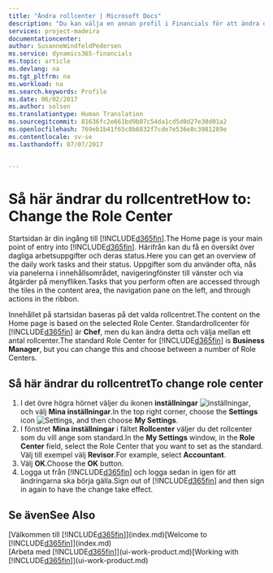 ```yaml
---
title: "Ändra rollcenter | Microsoft Docs"
description: "Du kan välja en annan profil i Financials för att ändra det som visas på startsidan."
services: project-madeira
documentationcenter: 
author: SusanneWindfeldPedersen
ms.service: dynamics365-financials
ms.topic: article
ms.devlang: na
ms.tgt_pltfrm: na
ms.workload: na
ms.search.keywords: Profile
ms.date: 06/02/2017
ms.author: solsen
ms.translationtype: Human Translation
ms.sourcegitcommit: 81636fc2e661bd9b07c54da1cd5d0d27e30d01a2
ms.openlocfilehash: 769eb1b41f65c8b6832f7cde7e536e8c3981289e
ms.contentlocale: sv-se
ms.lasthandoff: 07/07/2017


---
```

# <a name="how-to-change-the-role-center"></a><span data-ttu-id="b06b3-103">Så här ändrar du rollcentret</span><span class="sxs-lookup"><span data-stu-id="b06b3-103">How to: Change the Role Center</span></span>
<span data-ttu-id="b06b3-104">Startsidan är din ingång till [!INCLUDE[d365fin](includes/d365fin_md.md)].</span><span class="sxs-lookup"><span data-stu-id="b06b3-104">The Home page is your main point of entry into [!INCLUDE[d365fin](includes/d365fin_md.md)].</span></span> <span data-ttu-id="b06b3-105">Härifrån kan du få en översikt över dagliga arbetsuppgifter och deras status.</span><span class="sxs-lookup"><span data-stu-id="b06b3-105">Here you can get an overview of the daily work tasks and their status.</span></span> <span data-ttu-id="b06b3-106">Uppgifter som du använder ofta, nås via panelerna i innehållsområdet, navigeringfönster till vänster och via åtgärder på menyfliken.</span><span class="sxs-lookup"><span data-stu-id="b06b3-106">Tasks that you perform often are accessed through the tiles in the content area, the navigation pane on the left, and through actions in the ribbon.</span></span>

<span data-ttu-id="b06b3-107">Innehållet på startsidan baseras på det valda rollcentret.</span><span class="sxs-lookup"><span data-stu-id="b06b3-107">The content on the Home page is based on the selected Role Center.</span></span> <span data-ttu-id="b06b3-108">Standardrollcenter för [!INCLUDE[d365fin](includes/d365fin_md.md)] är **Chef**, men du kan ändra detta och välja mellan ett antal rollcenter.</span><span class="sxs-lookup"><span data-stu-id="b06b3-108">The standard Role Center for [!INCLUDE[d365fin](includes/d365fin_md.md)] is **Business Manager**, but you can change this and choose between a number of Role Centers.</span></span>

## <a name="to-change-role-center"></a><span data-ttu-id="b06b3-109">Så här ändrar du rollcentret</span><span class="sxs-lookup"><span data-stu-id="b06b3-109">To change role center</span></span>
1. <span data-ttu-id="b06b3-110">I det övre högra hörnet väljer du ikonen **inställningar** ![inställningar](media/ui-experience/settings_icon_small.png "ikonen för inställningar för rollcenter"), och välj **Mina inställningar**.</span><span class="sxs-lookup"><span data-stu-id="b06b3-110">In the top right corner, choose the **Settings** icon ![Settings](media/ui-experience/settings_icon_small.png "Settings icon for role center"), and then choose **My Settings**.</span></span>
2. <span data-ttu-id="b06b3-111">I fönstret **Mina inställningar** i fältet **Rollcenter** väljer du det rollcenter som du vill ange som standard.</span><span class="sxs-lookup"><span data-stu-id="b06b3-111">In the **My Settings** window, in the **Role Center** field, select the Role Center that you want to set as the standard.</span></span> <span data-ttu-id="b06b3-112">Välj till exempel välj **Revisor**.</span><span class="sxs-lookup"><span data-stu-id="b06b3-112">For example, select **Accountant**.</span></span>
3. <span data-ttu-id="b06b3-113">Välj **OK**.</span><span class="sxs-lookup"><span data-stu-id="b06b3-113">Choose the **OK** button.</span></span>
4. <span data-ttu-id="b06b3-114">Logga ut från [!INCLUDE[d365fin](includes/d365fin_md.md)] och logga sedan in igen för att ändringarna ska börja gälla.</span><span class="sxs-lookup"><span data-stu-id="b06b3-114">Sign out of [!INCLUDE[d365fin](includes/d365fin_md.md)] and then sign in again to have the change take effect.</span></span>

## <a name="see-also"></a><span data-ttu-id="b06b3-115">Se även</span><span class="sxs-lookup"><span data-stu-id="b06b3-115">See Also</span></span>
<span data-ttu-id="b06b3-116">[Välkommen till [!INCLUDE[d365fin](includes/d365fin_md.md)]](index.md)</span><span class="sxs-lookup"><span data-stu-id="b06b3-116">[Welcome to [!INCLUDE[d365fin](includes/d365fin_md.md)]](index.md)</span></span>  
<span data-ttu-id="b06b3-117">[Arbeta med [!INCLUDE[d365fin](includes/d365fin_md.md)]](ui-work-product.md)</span><span class="sxs-lookup"><span data-stu-id="b06b3-117">[Working with [!INCLUDE[d365fin](includes/d365fin_md.md)]](ui-work-product.md)</span></span>  

